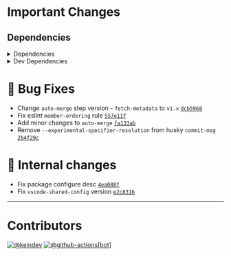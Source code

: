 # Important Changes

## Dependencies

<details>
<summary>Dependencies</summary>

- Changed **[standard-shared-config](https://www.npmjs.com/package/standard-shared-config)** from `^4.0.17` to `^4.0.18`

</details>

<details>
<summary>Dev Dependencies</summary>

- Changed **[@tagproject/base-shared-config](https://www.npmjs.com/package/@tagproject/base-shared-config)** from `^3.3.4` to `^3.3.5`
- Changed **[changelog-guru](https://www.npmjs.com/package/changelog-guru)** from `^4.0.8` to `^4.0.9`
- Changed **[cspell](https://www.npmjs.com/package/cspell)** from `^6.14.3` to `^6.15.0`
- Changed **[prettier](https://www.npmjs.com/package/prettier)** from `^2.7.1` to `^2.8.0`

</details>

# :bug: Bug Fixes

- Change `auto-merge` step version - `fetch-metadata` to `v1.x` [`dcb5968`](https://github.com/tagproject/ts-package-shared-config/commit/dcb59681d10d1a6b0d239ef5be34537f12cfeae5)
- Fix eslint `member-ordering` rule [`557e11f`](https://github.com/tagproject/ts-package-shared-config/commit/557e11fc5f6deca76b78db004a776cfbd4bfcc72)
- Add minor changes to `auto-merge` [`fa133ab`](https://github.com/tagproject/ts-package-shared-config/commit/fa133ab5bc72a0246531594e7704f288150faaca)
- Remove `--experimental-specifier-resolution` from husky `commit-msg` [`2b4f20c`](https://github.com/tagproject/ts-package-shared-config/commit/2b4f20c9f9030c088338043d1aac4dfe42949067)

# :memo: Internal changes

- Fix package configure desc [`4ea088f`](https://github.com/tagproject/ts-package-shared-config/commit/4ea088fa8d4cf0a2b15c641eaa587506a2a983a6)
- Fix `vscode-shared-config` version [`e2c8316`](https://github.com/tagproject/ts-package-shared-config/commit/e2c83163b2a986bc340d6c824b494cbaa4703557)

---

# Contributors

[![@keindev](https://avatars.githubusercontent.com/u/4527292?v=4&s=40)](https://github.com/keindev) [![@github-actions[bot]](https://avatars.githubusercontent.com/in/15368?v=4&s=40)](https://github.com/github-actions%5Bbot%5D)
